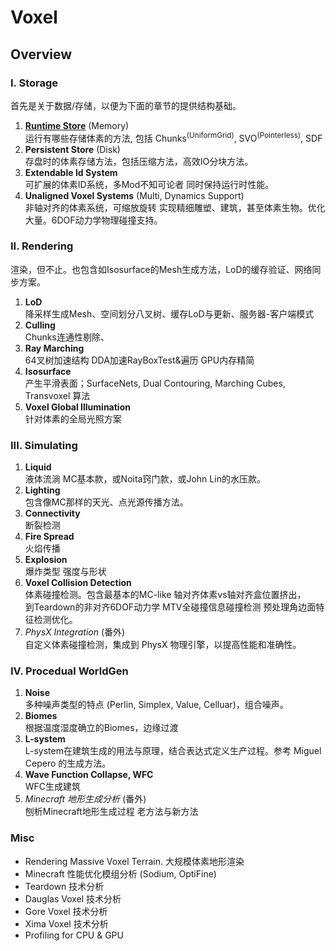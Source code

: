 
# Voxel

<!-- 欢迎来到这个体素系列， -->

<!-- ::: details 这家伙是谁? 
我是沙盒体素游戏 Ethertia 的开发者，从13岁开始接触 Minecraft 一发不可收拾。
::: -->


## Overview

<!-- 以下是文章结构、以便您找到感兴趣或需要的。无太多依赖关系，如果有 也会指出依赖哪些。 -->

### I. Storage
首先是关于数据/存储，以便为下面的章节的提供结构基础。

1. [**Runtime Store**](storage/runtime-store) (Memory)  
运行有哪些存储体素的方法, 包括 Chunks<sup>(UniformGrid)</sup>, SVO<sup>(Pointerless)</sup>, SDF
2. **Persistent Store** (Disk)  
存盘时的体素存储方法，包括压缩方法，高效IO分块方法。
3. **Extendable Id System**  
可扩展的体素ID系统，多Mod不知可论者 同时保持运行时性能。
4. **Unaligned Voxel Systems** (Multi, Dynamics Support)  
非轴对齐的体素系统，可缩放旋转 实现精细雕塑、建筑，甚至体素生物。优化大量。6DOF动力学物理碰撞支持。

### II. Rendering
渲染，但不止。也包含如Isosurface的Mesh生成方法，LoD的缓存验证、网络同步方案。

1. **LoD**  
降采样生成Mesh、空间划分八叉树、缓存LoD与更新、服务器-客户端模式
2. **Culling**  
Chunks连通性剔除、
3. **Ray Marching**  
64叉树加速结构 DDA加速RayBoxTest&遍历 GPU内存精简 
4. **Isosurface**  
产生平滑表面；SurfaceNets, Dual Contouring, Marching Cubes, Transvoxel 算法
3. **Voxel Global Illumination**  
针对体素的全局光照方案

### III. Simulating

1. **Liquid**  
液体流淌 MC基本款，或Noita窍门款，或John Lin的水压款。
2. **Lighting**  
包含像MC那样的天光、点光源传播方法。
3. **Connectivity**  
断裂检测
4. **Fire Spread**  
火焰传播
5. **Explosion**   
爆炸类型 强度与形状
6. **Voxel Collision Detection**  
体素碰撞检测。包含最基本的MC-like 轴对齐体素vs轴对齐盒位置挤出，  
到Teardown的非对齐6DOF动力学 MTV全碰撞信息碰撞检测 预处理角边面特征检测优化。
6. *PhysX Integration* (番外)  
自定义体素碰撞检测，集成到 PhysX 物理引擎，以提高性能和准确性。


### IV. Procedual WorldGen

1. **Noise**  
多种噪声类型的特点 (Perlin, Simplex, Value, Celluar)，组合噪声。
2. **Biomes**  
根据温度湿度确立的Biomes，边缘过渡
3. **L-system**  
L-system在建筑生成的用法与原理，结合表达式定义生产过程。参考 Miguel Cepero 的生成方法。
4. **Wave Function Collapse, WFC**  
WFC生成建筑
5. *Minecraft 地形生成分析* (番外)  
刨析Minecraft地形生成过程 老方法与新方法


### Misc

- Rendering Massive Voxel Terrain. 大规模体素地形渲染
- Minecraft 性能优化模组分析 (Sodium, OptiFine)
- Teardown 技术分析
- Dauglas Voxel 技术分析
- Gore Voxel 技术分析
- Xima Voxel 技术分析
- Profiling for CPU & GPU